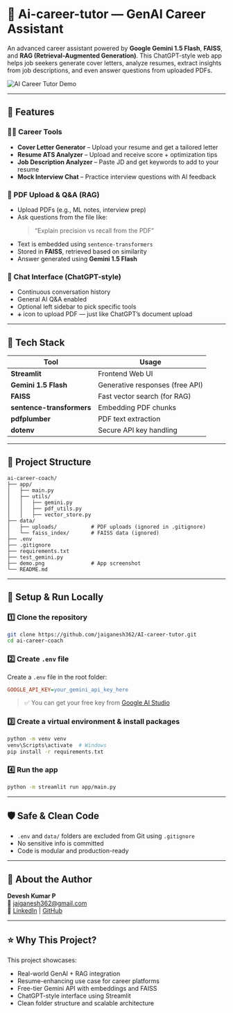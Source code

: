  
# 🧠 Ai-career-tutor — GenAI Career Assistant

An advanced career assistant powered by **Google Gemini 1.5 Flash**, **FAISS**, and **RAG (Retrieval-Augmented Generation)**. This ChatGPT-style web app helps job seekers generate cover letters, analyze resumes, extract insights from job descriptions, and even answer questions from uploaded PDFs.

![AI Career Tutor Demo](demo.png)

---

## 🚀 Features

### 🧑‍💼 Career Tools
- **Cover Letter Generator** – Upload your resume and get a tailored letter  
- **Resume ATS Analyzer** – Upload and receive score + optimization tips  
- **Job Description Analyzer** – Paste JD and get keywords to add to your resume  
- **Mock Interview Chat** – Practice interview questions with AI feedback  

### 📄 PDF Upload & Q&A (RAG)
- Upload PDFs (e.g., ML notes, interview prep)  
- Ask questions from the file like:  
  > “Explain precision vs recall from the PDF”  
- Text is embedded using `sentence-transformers`  
- Stored in **FAISS**, retrieved based on similarity  
- Answer generated using **Gemini 1.5 Flash**

### 💬 Chat Interface (ChatGPT-style)
- Continuous conversation history  
- General AI Q&A enabled  
- Optional left sidebar to pick specific tools  
- `➕` icon to upload PDF — just like ChatGPT’s document upload

---

## 🧠 Tech Stack

| Tool                     | Usage                              |
|--------------------------|-------------------------------------|
| **Streamlit**            | Frontend Web UI                     |
| **Gemini 1.5 Flash**     | Generative responses (free API)     |
| **FAISS**                | Fast vector search (for RAG)        |
| **sentence-transformers**| Embedding PDF chunks                |
| **pdfplumber**           | PDF text extraction                 |
| **dotenv**               | Secure API key handling             |

---

## 📁 Project Structure

```
ai-career-coach/
├── app/
│   ├── main.py
│   ├── utils/
│   │   ├── gemini.py
│   │   ├── pdf_utils.py
│   │   ├── vector_store.py
├── data/
│   ├── uploads/           # PDF uploads (ignored in .gitignore)
│   └── faiss_index/       # FAISS data (ignored)
├── .env
├── .gitignore
├── requirements.txt
├── test_gemini.py
├── demo.png               # App screenshot
└── README.md
```

---

## 🔧 Setup & Run Locally

### 1️⃣ Clone the repository

```bash
git clone https://github.com/jaiganesh362/AI-career-tutor.git
cd ai-career-coach
```

### 2️⃣ Create `.env` file

Create a `.env` file in the root folder:

```ini
GOOGLE_API_KEY=your_gemini_api_key_here
```

> ✅ You can get your free key from [Google AI Studio](https://makersuite.google.com/)

### 3️⃣ Create a virtual environment & install packages

```bash
python -m venv venv
venv\Scripts\activate  # Windows
pip install -r requirements.txt
```

### 4️⃣ Run the app

```bash
python -m streamlit run app/main.py
```

---

## 🛡️ Safe & Clean Code

- `.env` and `data/` folders are excluded from Git using `.gitignore`  
- No sensitive info is committed  
- Code is modular and production-ready  

---

## 👤 About the Author

**Devesh Kumar P**  
📧 [jaiganesh362@gmail.com](mailto:jaiganesh362@gmail.com)  
🔗 [LinkedIn](https://www.linkedin.com/in/jai-ganesh-1v) | [GitHub](https://github.com/jaiganesh362)

---

## ⭐ Why This Project?

This project showcases:

- Real-world GenAI + RAG integration  
- Resume-enhancing use case for career platforms  
- Free-tier Gemini API with embeddings and FAISS  
- ChatGPT-style interface using Streamlit  
- Clean folder structure and scalable architecture  


